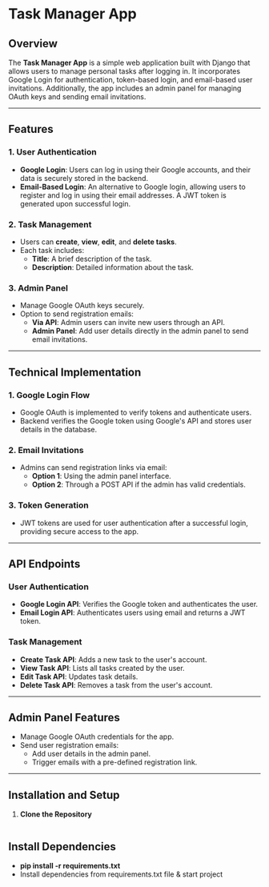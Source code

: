 # Task Manager App

## Overview
The **Task Manager App** is a simple web application built with Django that allows users to manage personal tasks after logging in. It incorporates Google Login for authentication, token-based login, and email-based user invitations. Additionally, the app includes an admin panel for managing OAuth keys and sending email invitations.

---

## Features

### **1. User Authentication**
- **Google Login**: Users can log in using their Google accounts, and their data is securely stored in the backend.
- **Email-Based Login**: An alternative to Google login, allowing users to register and log in using their email addresses. A JWT token is generated upon successful login.

### **2. Task Management**
- Users can **create**, **view**, **edit**, and **delete tasks**.
- Each task includes:
  - **Title**: A brief description of the task.
  - **Description**: Detailed information about the task.

### **3. Admin Panel**
- Manage Google OAuth keys securely.
- Option to send registration emails:
  - **Via API**: Admin users can invite new users through an API.
  - **Admin Panel**: Add user details directly in the admin panel to send email invitations.

---

## Technical Implementation

### **1. Google Login Flow**
- Google OAuth is implemented to verify tokens and authenticate users.
- Backend verifies the Google token using Google's API and stores user details in the database.

### **2. Email Invitations**
- Admins can send registration links via email:
  - **Option 1**: Using the admin panel interface.
  - **Option 2**: Through a POST API if the admin has valid credentials.

### **3. Token Generation**
- JWT tokens are used for user authentication after a successful login, providing secure access to the app.

---

## API Endpoints

### **User Authentication**
- **Google Login API**: Verifies the Google token and authenticates the user.
- **Email Login API**: Authenticates users using email and returns a JWT token.

### **Task Management**
- **Create Task API**: Adds a new task to the user's account.
- **View Task API**: Lists all tasks created by the user.
- **Edit Task API**: Updates task details.
- **Delete Task API**: Removes a task from the user's account.

---

## Admin Panel Features
- Manage Google OAuth credentials for the app.
- Send user registration emails:
  - Add user details in the admin panel.
  - Trigger emails with a pre-defined registration link.

---

## Installation and Setup

1. **Clone the Repository**
   ```bash
   

## Install Dependencies
- **pip install -r requirements.txt**
- Install dependencies from requirements.txt file & start project
